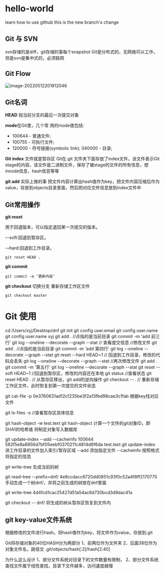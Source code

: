 # hello-world
learn how to use github
this is the new branch's change

## Git 与 SVN

svn存储的是diff，git存储的事每个snapshot
Git是分布式的，无网络可以工作，但是svn是集中式的，必须联网

## Git Flow

![image-20220512201912046](http://xingyajie.oss-cn-hangzhou.aliyuncs.com/uPic/image-20220512201912046.png)

## Git名词

**HEAD** 指当前分支的最后一次提交对象

**mode**在Git里，几个常 用的mode值包括:

- 100644 - 普通文件;
- 100755 - 可执行文件;
- 120000 - 符号链接(symbolic link); 040000 - 目录;

**Git index**  文件就是暂存区
Git在.git 文件夹下面存放了index文件，该文件表示Git stage的内容。该文件是二进制文件，保存了被stage的文件的所有信息，想innode信息，hash信息等等

**git add** 实际上做的事
把文件内容计算出hash值作为key，把文件内容压缩后作为value，存放到objects目录里面，然后把对应文件信息放到index文件中

## Git常用操作

**git reset**

用于回退版本，可以指定退回某一次提交的版本。

–-soft:回退到暂存区。

-–hard:回退到工作目录。 

```
git reset HEAD .
```

**git commit**

```
git commit -m ‘更新内容’
```

**git checkout** 
切换分支
重新存储工作区文件

```
git checkout master
```

# Git 使用

cd /Users/xyj/Desktop/dnf
git init
git config user.email
git config user.name 
git config user.name xyj
git add . //点指的是当前目录
git commit -m 'add 前三行'
git log --oneline --decorate --graph --stat  // 查看提交信息
//修改文件 
git add . //点指的是当前目录
git commit -m 'add 第四行'
git log --oneline --decorate --graph --stat
git reset --hard HEAD~1  // 回退到工作目录，修改的代码会丢失
git log --oneline --decorate --graph --stat
//再次修改文件
git add . 
git commit -m '第五行'
git log --oneline --decorate --graph --stat
git reset --soft HEAD~1 //回退到暂存区，修改的内容还在本地
git status //查看状态
git reset HEAD .  // 从暂存区移出，git add的逆向操作
git checkout -- . // 重新存储工作区文件，此时恢复到第一次提交的文件状态

git cat-file -p 0e3760631ad12cf235be3f2a13fbd98cae3c1fab 根据key找对应文件

git ls-files -s //查看暂存区具体信息

git hash-object -w test.text
    git hash-object 计算一个文件的git对象ID，即SHA1的哈希值
    将制定对象写入数据库

git update-index --add --cacheinfo 100644 582f5e8a8956d7bf05eebf0370211c4814d6f6da test.text
    git update-index 讲工作目录的文件加入索引/暂存区域
    --add 添加指定文件
    --cacheinfo 按照格式将指定的信息

git write-tree 生成当前的树

git read-tree --prefix=dnf/ 4e9ccdacc6720dd0851c93f0c52a4f8ff2170775
手动生成一个树dnf/，并将之前生成的树放在dnf里面

git write-tree 4d4fcd1cac25427d51a54ac6d730bcd3d9dac41a

git checkout -- dnf/ 将生成的树从暂存区恢复到文件内

## git key-value文件系统
根据修改的文件进行hash，将hash值作为key，将文件作为value，存放到.git

Git将存储对象的40位HASH分为两部分
    1、前两位作为文件夹
    2、后面38位作为对象文件名，路径文 .git/objects/hash[:2]/hash[2:40]

为什么这么设计
    1、部分文件系统对目录下的文件数量有限制，
    2、部分文件系统查找文件属于线性查找，目录下文件越多，访问速度越慢
